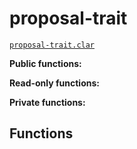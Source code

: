 # proposal-trait

[`proposal-trait.clar`](../contracts/traits/proposal-trait.clar)

**Public functions:**

**Read-only functions:**

**Private functions:**

## Functions
